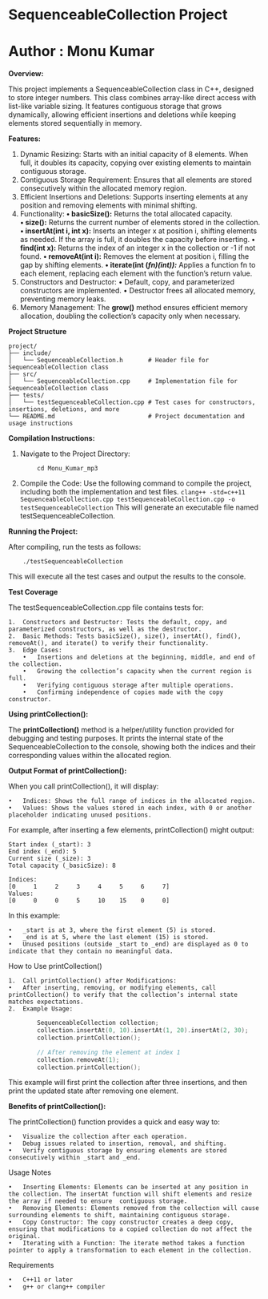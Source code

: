 # SequenceableCollection Project
# Author : Monu Kumar

**Overview:**

This project implements a SequenceableCollection class in C++, designed to store integer numbers. This class combines array-like direct access with list-like variable sizing. It features contiguous storage that grows dynamically, allowing efficient insertions and deletions while keeping elements stored sequentially in memory.


**Features:**
1.	Dynamic Resizing: Starts with an initial capacity of 8 elements. When full, it doubles its capacity, copying over existing elements to maintain contiguous storage.
2.	Contiguous Storage Requirement: Ensures that all elements are stored consecutively within the allocated memory region.
3.	Efficient Insertions and Deletions: Supports inserting elements at any position and removing elements with minimal shifting.
4.	Functionality:
    **•	basicSize():** Returns the total allocated capacity.<br/>
    **•	size():** Returns the current number of elements stored in the collection.
    **•	insertAt(int i, int x):** Inserts an integer x at position i, shifting elements as needed. If the array is full, it doubles the capacity before inserting.
    **•	find(int x):** Returns the index of an integer x in the collection or -1 if not found.
    **•	removeAt(int i):** Removes the element at position i, filling the gap by shifting elements.
    **•	iterate(int (*fn)(int)):*** Applies a function fn to each element, replacing each element with the function’s return value.
5.	Constructors and Destructor:
        •	Default, copy, and parameterized constructors are implemented.
        •	Destructor frees all allocated memory, preventing memory leaks.
6.	Memory Management: The **grow()** method ensures efficient memory allocation, doubling the collection’s capacity only when necessary.

**Project Structure**
```
project/
├── include/
│   └── SequenceableCollection.h       # Header file for SequenceableCollection class
├── src/
│   └── SequenceableCollection.cpp     # Implementation file for SequenceableCollection class
├── tests/
│   └── testSequenceableCollection.cpp # Test cases for constructors, insertions, deletions, and more
└── README.md                          # Project documentation and usage instructions
```

**Compilation Instructions:**

1.	Navigate to the Project Directory:
```
        cd Monu_Kumar_mp3
```

2.	Compile the Code:
        Use the following command to compile the project, including both the implementation and test files. 
        ```
        clang++ -std=c++11 SequenceableCollection.cpp testSequenceableCollection.cpp -o testSequenceableCollection
        ```
    This will generate an executable file named testSequenceableCollection.


**Running the Project:**

After compiling, run the tests as follows:
```
    ./testSequenceableCollection
```

This will execute all the test cases and output the results to the console.


**Test Coverage**

The testSequenceableCollection.cpp file contains tests for:

	1.	Constructors and Destructor: Tests the default, copy, and parameterized constructors, as well as the destructor.
	2.	Basic Methods: Tests basicSize(), size(), insertAt(), find(), removeAt(), and iterate() to verify their functionality.
	3.	Edge Cases:
        •	Insertions and deletions at the beginning, middle, and end of the collection.
        •	Growing the collection’s capacity when the current region is full.
        •	Verifying contiguous storage after multiple operations.
        •	Confirming independence of copies made with the copy constructor.


**Using printCollection():**

The **printCollection()** method is a helper/utility function provided for debugging and testing purposes. It prints the internal state of the SequenceableCollection to the console, showing both the indices and their corresponding values within the allocated region.

**Output Format of printCollection():**

When you call printCollection(), it will display:

	•	Indices: Shows the full range of indices in the allocated region.
	•	Values: Shows the values stored in each index, with 0 or another placeholder indicating unused positions.

For example, after inserting a few elements, printCollection() might output:
```
Start index (_start): 3
End index (_end): 5
Current size (_size): 3
Total capacity (_basicSize): 8

Indices:
[0     1     2     3     4     5     6     7]
Values:
[0     0     0     5     10    15    0     0]
```

In this example:

	•	_start is at 3, where the first element (5) is stored.
	•	_end is at 5, where the last element (15) is stored.
	•	Unused positions (outside _start to _end) are displayed as 0 to indicate that they contain no meaningful data.


How to Use printCollection()

	1.	Call printCollection() after Modifications:
	•	After inserting, removing, or modifying elements, call printCollection() to verify that the collection’s internal state matches expectations.
	2.	Example Usage:
```cpp
        SequenceableCollection collection;
        collection.insertAt(0, 10).insertAt(1, 20).insertAt(2, 30);
        collection.printCollection();

        // After removing the element at index 1
        collection.removeAt(1);
        collection.printCollection();
```
This example will first print the collection after three insertions, and then print the updated state after removing one element.


**Benefits of printCollection():**

The printCollection() function provides a quick and easy way to:

	•	Visualize the collection after each operation.
	•	Debug issues related to insertion, removal, and shifting.
	•	Verify contiguous storage by ensuring elements are stored consecutively within _start and _end.


Usage Notes

	•	Inserting Elements: Elements can be inserted at any position in the collection. The insertAt function will shift elements and resize the array if needed to ensure  contiguous storage.
	•	Removing Elements: Elements removed from the collection will cause surrounding elements to shift, maintaining contiguous storage.
	•	Copy Constructor: The copy constructor creates a deep copy, ensuring that modifications to a copied collection do not affect the original.
	•	Iterating with a Function: The iterate method takes a function pointer to apply a transformation to each element in the collection.


Requirements

	•	C++11 or later
	•	g++ or clang++ compiler